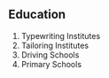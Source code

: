 ## Education 
1. Typewriting Institutes 
2. Tailoring Institutes 
3. Driving Schools 
4. Primary Schools
